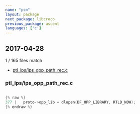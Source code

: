 ```yaml
---
name: "psm"
layout: package
next_package: libcroco
previous_package: ascent
languages: ['c']
---
```

## 2017-04-28
1 / 165 files match

 - [ptl_ips/ips_opp_path_rec.c](#ptl_ipsips_opp_path_recc)

### ptl_ips/ips_opp_path_rec.c

```c

{% raw %}
377 |   proto->opp_lib = dlopen(DF_OPP_LIBRARY, RTLD_NOW);
{% endraw %}

```
